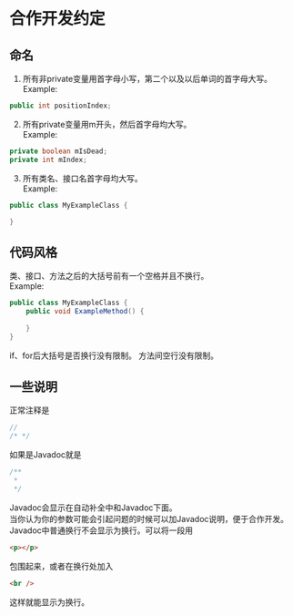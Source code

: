 # 合作开发约定  
## 命名  
1. 所有非private变量用首字母小写，第二个以及以后单词的首字母大写。  
Example:  
```java
public int positionIndex;
```
2. 所有private变量用m开头，然后首字母均大写。  
Example:  
```java
private boolean mIsDead;
private int mIndex;
```
3. 所有类名、接口名首字母均大写。  
Example:  
```java
public class MyExampleClass {

}
```
  
## 代码风格
类、接口、方法之后的大括号前有一个空格并且不换行。  
Example:  
```java
public class MyExampleClass {
	public void ExampleMethod() {
		
	}
}
```
if、for后大括号是否换行没有限制。
方法间空行没有限制。

## 一些说明
正常注释是
```java
//
/* */
```  
如果是Javadoc就是  
```java
/**  
 *  
 */
```  
Javadoc会显示在自动补全中和Javadoc下面。  
当你认为你的参数可能会引起问题的时候可以加Javadoc说明，便于合作开发。  
Javadoc中普通换行不会显示为换行。可以将一段用
```html
<p></p>
```  
包围起来，或者在换行处加入
```html
<br />
```  
这样就能显示为换行。
